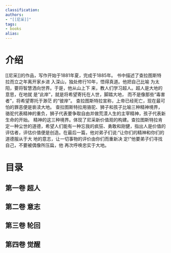 ```yaml
---
classification: 
authors: 
- "[[尼采]]"
tags:
- books 
alias:
---
```

# 介绍
[[尼采]]的作品，写作开始于1881年夏，完成于1885年。
书中描述了查拉图斯特拉而立之年离开家乡进 入深山，独处修行10年，悟得真道。他把自己比喻 为太阳，要将智慧洒向世界。于是，他从山上下 来，教人们学习超人。超人是大地的意思，在地就 是“此岸”，就是将希望寄托在人世，脚踏大地， 而不是像那些“毒害者”，将希望寄托于渺茫 的“彼岸”。
查拉图斯特拉宣称，上帝已经死亡，现在最可怕的罪恶便是亵渎大地。
查拉图斯特拉用骆驼、狮子和孩子比喻三种精神境界，骆驼代表精神的重负，狮子代表要争取自由并做荒漠人生的主宰精神，孩子代表新生命的开始。
精神的这三种境界。体现了尼采新价值观的构建。查拉图斯特拉肯定一种尘世的道德，希望人们能有一种忘我的疯狂、勇敢和刚健，指出人是价值的评估者，评估价值便是创造。在最后一篇，他对弟子们说:“让你们的精神和你们的道德服从于大 地的意志，让一切事物的评价由你们而重新决 定!”他要弟子们寻找自己，不要被偶像所压扁，他 再次呼唤忠实于大地。

# 目录
## 第一卷 超人
## 第二卷 意志
## 第三卷 轮回
## 第四卷 觉醒


